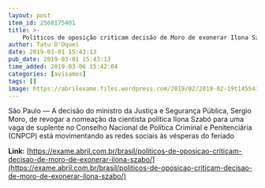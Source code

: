 ```yaml
---
layout: post
item_id: 2508175401
title: >-
    Políticos de oposição criticam decisão de Moro de exonerar Ilona Szabó
author: Tatu D'Oquei
date: 2019-03-01 15:43:13
pub_date: 2019-03-01 15:43:13
time_added: 2019-03-06 15:42:04
categories: [avisamos]
tags: []
image: https://abrilexame.files.wordpress.com/2019/02/2019-02-19t145541z_595149032_rc16c334f8e0_rtrmadp_3_brazil-politics.jpg?quality=70&strip=info&w=680&h=453&crop=1
---
```


São Paulo — A decisão do ministro da Justiça e Segurança Pública, Sergio Moro, de revogar a nomeação da cientista política Ilona Szabó para uma vaga de suplente no Conselho Nacional de Política Criminal e Penitenciária (CNPCP) está movimentando as redes sociais às vésperas do feriado

**Link:** [https://exame.abril.com.br/brasil/politicos-de-oposicao-criticam-decisao-de-moro-de-exonerar-ilona-szabo/](https://exame.abril.com.br/brasil/politicos-de-oposicao-criticam-decisao-de-moro-de-exonerar-ilona-szabo/)

